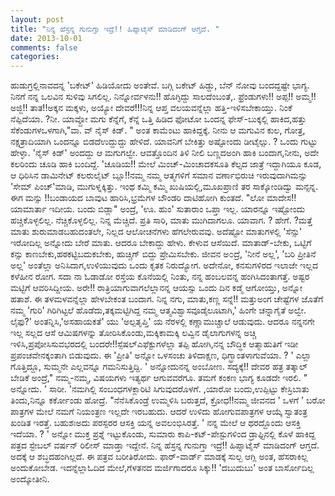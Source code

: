 ```yaml
---
layout: post
title: "ನಿನ್ನ ಹೆಸ್ರನ್ನ ಗುನುಗ್ತಾ ಇದ್ರೆ!! ಹಿಪ್ನಾಟೈಸ್ ಮಾಡಿದಂಗ್ ಆಗ್ತದೆ. "
date: 2013-10-01
comments: false
categories: 
---
```



 ಹುಡುಗ್ರಲ್ಲಿನಾವದನ್ನ 'ಬಕೇಟ್' ಹಿಡಿಯೋದು ಅಂತೇವೆ.  ಬಗ್ಗಿ ಬಕೇಟ್ ಹಿಡ್ದು,  ಬೆನ್ ನೋವು ಬಂದದ್ದಷ್ಟೇ ಭಾಗ್ಯ. ನಿನಗೆ ನನ್ನ ಒಲವಿನ ಸುಳಿವು ಸಿಗಲಿಲ್ಲ.     ನಿನ್ನೋರ್ವಳನು!! ಹೊಗ್ಳಿದ್ದು ಸಾಲದೆಂಬಂತೆ,. ಫ್ರೆಂಡುಗಳು!! ಅಪ್ಪ!! ಅಮ್ಮ!! ಅಜ್ಜಿ!! ತಾತ!!ಅಕ್ಕನ ಮಕ್ಕಳು, ಅಯ್ಯೋ ದೇವರೆ!!!ನಿನ್ನ ಆಪ್ತ ವಲಯವನ್ನೆಲ್ಲಾ ಹತ್ತಿ-ಇಳಿಸಬೇಕಾಯ್ತು.     ನಿಂಕೆ ನೆಪ್ಪಿದೆಯಾ. ?ನೀ.  ಯಾವ್ದೋ ಮಗು ಕೆನ್ನೆಗೆ, ಕೆನ್ನೆ ಒತ್ತಿ ಹಿಡಿದ ಫೋಟೋ ಒಂದನ್ನ ಫೇಸ್-ಬುಕ್ಕಲ್ಲಿ ಹಾಕಿದ,ಹತ್ತು ಸೆಕೆಂಡುಗಳಒಳಗಾಗಿ,"ವಾ. ವ್ ನೈಸ್ ಕಿಡ್. " ಅಂತ ಕಾಮೆಂಟು ಹಾಕಿದ್ದಕ್ಕೆ. ನೀನು ಆ ಮಗುವಿನ ಕುಲ, ಗೋತ್ರ, ನಕ್ಷತ್ರಾದಿಯಾಗಿ ಒಂದನ್ನೂ ಬಿಡದೆಉದ್ದುದ್ದು ಹೇಳಿದೆ. ಯಾವನಿಗೆ ಬೇಕಿತ್ತು ಅಷ್ಟೋಂದು ಡೀಟೈಲ್ಸು. ?     ಒಂದು ಗುಟ್ಟು ಹೇಳ್ಳಾ.  'ನೈಸ್ ಕಿಡ್' ಅಂದದ್ದು ಆ ಮಗುಗಲ್ವೇ.  ಆವತ್ತೊಂದಿನ ತಿಳಿ ನೀಲಿ ಬಣ್ಣದಅಂಗಿ ಹಾಕಿ ಬಂದಾಗ,ನೀನು, ಅದೇ ಕಲರಿಂದು ಚೂಡಿ ಹಾಕಿ ಬಂದಿದ್ದೆ. 'ಚೂಡಿಯ!! ಮೇಲೆ ಮಿಂಚ್-ಮಿಂಚಾದಕಸೂತಿ ಕೆಲ್ಸದ ಜಾತ್ರೆ ಇದ್ದಾಗಿಯೂ ಕೂಡ, ಆ ಧಿರಿಸಿನ ಡಾಮಿನೇಟ್ ಕಲರುಲೈಟ್ ಬ್ಲೂ!!ನಮ್ಮ ನಮ್ಮ ಆತ್ಮಗಳಿಗೆ ಸಮಾನ ವರ್ಣಾಭಿರುಚಿ ಇರುವುದಾಗಿಮನ್ಸು 'ಸೇಮ್ ಪಿಂಚ್'ಮಾಡಿ, ಮುಗುಳ್ನಕ್ಕಿತ್ತು.  ಇಂಥ ಕಮ್ಮಿ ಕಮ್ಮಿ ಖುಷಿಯಲ್ಲಿ,ಮೂಖಪ್ರಾಣಿ ತರ ಸಾಕ್ಕೋಂಡಿದ್ವು ಮನ್ಸನ್ನ. ಈಗ ಮನ್ಸು !!ಬಂಡಾಯದ ಬಾವುಟ ಹಾರಿಸಿ,ಭ್ರಮೆಗಳ ಬೌಂಡರಿ ದಾಟಿಹೋಗಿ ಕುಂತದೆ. "ಲೋ ಮಾದೇಸ!! ಯಾಮಾರ್ತಾ ಇದೀಯ.  ಬಂದು ಬಿಡ್ಲಾ" ಅಂದ್ರೆ,     'ಊ. ಹುಂ' ಸುತಾರಾಂ ಒಪ್ತಾ ಇಲ್ಲ.  ಯಾರನ್ನೂ ಇಷ್ಟೋಂದು ಹಚ್ಚಿಕೊಳ್ಳಲಿಲ್ಲ.  ನೆಚ್ಚಿಕೊಳ್ಳಲಿಲ್ಲ.   ನಿನ್ನ ಮೆಚ್ಚಿದೆ.     ಪ್ರತಿ ಸಾರಿ, ಮಾತು ಮುಗಿದಾಗಲೂ.  ಯಾವಾಗ. ? ಹೇಗೆ. ?ಮತ್ತೆ ಮಾತು ಶುರುಮಾಡಬಹುದಂತಲೇ, ನಿಲ್ಲದ ಆಲೋಚನೆಗಳು ಹೆಗಲೇರುವವು.  ಅದೆಷ್ಟೋ ಮಾತುಗಳಲ್ಲಿ 'ಸೆನ್ಸು' ಇರೋದಿಲ್ಲ ಅನ್ನೋದು ಬೇರೆ ಮಾತು.  ಆದರೂ ಬೇಕಾದ್ದು ಹೇಳು.   ಕೇಳುವ ಆಸೆಯಿದೆ.   ಮಾತಾಡ್-ಬೇಕು,  ಒಟ್ಟಿಗೆ ಕನ್ಸು ಕಾಣಬೇಕು,ಹಠಕಟ್ಟಿಬದುಕಬೇಕು, ಹುಚ್ಚಿಗ್ ಬಿದ್ದು ಪ್ರೇಮಿಸಬೇಕು. ಜೀವನ ಅ೦ದ್ರೆ, 'ನೀನೆ ಅಲ್ಲ', 'ಬರಿ ಪ್ರೀತಿನೆ ಅಲ್ಲ' ಅಂತೆಲ್ಲಾ ಅನಿಸಿದಾಗ,ಉಳಿಯುವುದು ಒಂದು ಕೃತಕ ನಿರುದ್ಯೋಗ.   ಅದೇನೋ, ಕನಸುಗಳಿರದ  ಇಲಾಜೇ ಇಲ್ಲದ ಕಳೆಹೀನ  ರೋಗ. ಸದಾ ನಾ ಓಡಾಡೋ ರಸ್ತೆಯ ಕೊನೆಯಲ್ಲಿ ನಿಂತು,  ನನ್ನ  ಹಂಬಲವನ್ನ  ಹಂಗಿಸಿದಂತಾಗತ್ತೆ.  ಅಷ್ಟರ ಮಟ್ಟಿಗೆ ಆವರಿಸಿದ್ದೀಯ.   ಅರೇ!! ರಾತ್ರಿಯಾಗುವಾಗಲೆಲ್ಲಾನನ್ನ ಆಯಸ್ಸು ಒಂದು ದಿನ ಕಡ್ಮೆ ಆಗೋಯ್ತು, ಅನ್ನೋ ಹತಾಶೆ. ಈ ತಳಮಳವನ್ನೆಲ್ಲಾ ಹೇಳಬೇಕಂತ ಬಂದಾಗ.   ನಿನ್ನ ನಗು,  ಮಾತು,ಕಣ್ಣ ಸನ್ನೆ!! ಮತ್ತುಅಂಗ ಚೇಷ್ಟೆಗಳ ಜೊತೆಗೆ ನಮ್ಮ 'ಗುರಿ' ಗಿರಿಗಿಟ್ಟಲೆ ಹೊಡೆದು,ತಕ್ಕಮಟ್ಟಿಗಿದ್ದ ನಮ್ಮ ಆತ್ಮವಿಶ್ವಾಸವೂಡೈಲೂಟಾಗಿ,' ಹಿಂಗೇ ಚನ್ನಾಗೈತೆ ಅಲ್ವೇ.   ಲೈಫು?' ಅಂತನ್ನಿಸಿ,'ಅಸಹಾಯಕತೆ' ಯು  'ಅಲ್ಪತೃಪ್ತಿ' ಯ ನೆರಳಲ್ಲಿ ಕಣ್ಣಾಮುಚ್ಚಾಲೆ ಆಡುವುದು.  ಆದರೂ ನನ್ನನಗೇ ಇಲ್ಲ ಸಲ್ಲದ ಆಸೆ ಆಮಿಷಗಳನ್ನು ತೋರಿಸಿಕೊಂಡು,ಮಕ್ಕಿಕಾಮಕ್ಕಿ ಲವ್ವಿನ ಡೈಲಾಗುಗಳನ್ನ ಅಚ್ಚಿ ಇಳಿಸಿ,ಪ್ರಪೋಸಿಸುವಭರದಲ್ಲಿ ಬಂದರೇ!!ಸ್ಪೆಷಲ್ಎಫೆಕ್ಟುಗಳೆಲ್ಲಾ ತಪ್ಪಿ ಹೋಗಿ,ನನ್ನ ಬೌದ್ಧಿಕ ಆತ್ಮಾಹುತಿಗೆ ಇಡೀ ಪ್ರಪಂಚವೇನಕ್ಕಂತಾಗಿ ಬಿಡುವುದು.   ಈ 'ಪ್ರೀತಿ' ಅನ್ನೋ ಒಳಸಂಚು ತಿಳಿದಾಕ್ಷಣ, ಧಿಗ್ಭ್ರಾಂತಳಾಗುವೆಯಾ. ? ' ಎಲ್ಲಾ ಗೊತ್ತಿದ್ದೂ,  ಸುಮ್ಮನೇ ಎಲ್ಲವನ್ನೂ ಗಮನಿಸುತ್ತಿದ್ದಿ. ' ಅನ್ನೋದುನನ್ನ ಅಂಬೋಣ.  ಸದ್ಯಕ್ಕೆ!! ದೇವರ ಹತ್ರ ತತ್ಕಾಲ್ ಬೇಡಿಕೆ ಅಂದ್ರೆ," ನಮ್ಮ-ನಮ್ಮ, ವಿಷಯಗಳು ಇತ್ಯರ್ಥ ಆಗುವವರೆಗೂ. ತಮಗೆ ಕಂಕಣ ಭಾಗ್ಯ ಕೂಡದೇ ಇರಲಿ. " ಅನ್ನೋದು. ' ಸಾರೀ. 'ನಮಗಿಲ್ಲಿ ಸಂಬಂಧಗಳಕ್ಲಾರಿಟಿ ಸಿಗುವುದರೊಳಗೆ. ,ಯಾರೋ ಬಂದು,ಉಪ್ಪಿಟ್ಟು ಕೇಸ್ರಿಬಾತು ತಿಂದು,ನಿನ್ನೂ ಕರ್ಕೋಂಡು ಹೋದ್ರೆ. "ನೆನೆಸಿಕೊಂಡ್ರೆ ಉಮ್ಮಳಿಸಿ ಬರುತ್ತದೆ, ಕ್ರೋಧ!!ನಮ್ಮ ಜೀವನದ ' ಒಳಗೆ ' ಬರೋ ಪಾತ್ರಗಳ ಮೇಲೆ ನಮಗೆ ನಿಯಂತ್ರಣ ಇಲ್ಲದೇ ಇರಬಹುದು. ಆದರೆ ಉಳಿದು ಹೋಗುವಪಾತ್ರಗಳ ಆಯ್ಕೆ ಸ್ವಾತಂತ್ರ ಖಂಡಿತ ಇರತ್ತೆ. ಬಹುಶಃಅದು ಪರಸ್ಪರರ ಆಸಕ್ತಿ ಯನ್ನ ಅವಲಂಭಿಸಿರತ್ತೆ. ' ನನ್ನ ಮೇಲೆ ಆ ಥರದ್ದೊಂದು ಆಸಕ್ತಿ ಇದೆಯಾ. ? ' ಅನ್ನೋ ಮುಕ್ತ ಪ್ರಶ್ನೆ ಇಟ್ಟುಕೊಂಡು, ಸುಮಾರು ಕಾಪಿ-ಕಟ್-ಪೇಸ್ಟುಗಳಿಂದ ಡ್ರಾಫ್ಟಿನಲ್ಲಿ ಕೊಳೆ ಹಾಕಿದ್ದ ಪತ್ರದ  ಸ್ಟೇಬಲ್ ವರ್ಷನ್ ರಿಲೀಸ್ ಮಾಡ್ತಾ ಇದ್ದೇನೆ.   ನಿನ್ನ ಹೆಸ್ರನ್ನ ಗುನುಗ್ತಾ ಇದ್ರೆ!! ಹಿಪ್ನಾಟೈಸ್ ಮಾಡಿದಂಗ್ ಆಗ್ತದೆ.  ಅದಕ್ಕೆ ಆ ಶಬ್ಧದಹಂಗಿಲ್ಲದೆ.  ಈ ಪತ್ರವ ಬರೀತಿರೋದು.  ಫಾರ್-ವಾರ್ಡ್ ಮಾಡಕ್ಕೆ ಸುಲ್ಬ ಆಗ್ಲಿ ಅಂತ, ಹೆಸರಾಕಿಲ್ಲ ಅಂದುಕೋಬೇಡ. ಇದನ್ನೆಲ್ಲಾಓದಿದ ಮೇಲೆ,ಗೆಳತನದ ಮರ್ಜಿಗಾದರೂ ಸಿಕ್ಕು!! 'ದಬುದುಬು' ಅಂತ ಬಾರ್ಸೋದಿಲ್ಲ ಅಂದ್ಕೋತೀನಿ.  
